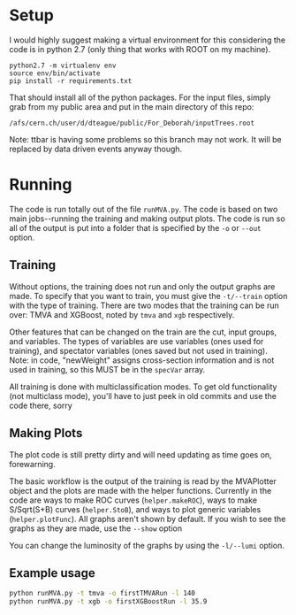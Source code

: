 # Setup
I would highly suggest making a virtual environment for this considering the code is in python 2.7 (only thing that works with ROOT on my machine).
```
python2.7 -m virtualenv env
source env/bin/activate
pip install -r requirements.txt
```
That should install all of the python packages. For the input files, simply grab from my public area and put in the main directory of this repo:
```
/afs/cern.ch/user/d/dteague/public/For_Deborah/inputTrees.root
```
Note: ttbar is having some problems so this branch may not work. It will be replaced by data driven events anyway though.

# Running
The code is run totally out of the file `runMVA.py`. The code is based on two main jobs--running the training and making output plots. The code is run so all of the output is put into a folder that is specified by the `-o` or `--out` option. 

## Training
Without options, the training does not run and only the output graphs are made. To specify that you want to train, you must give the `-t/--train` option with the type of training. There are two modes that the training can be run over: TMVA and XGBoost, noted by `tmva` and `xgb` respectively. 

Other features that can be changed on the train are the cut, input groups, and variables. The types of variables are use variables (ones used for training), and spectator variables (ones saved but not used in training). Note: in code, "newWeight" assigns cross-section information and is not used in training, so this MUST be in the `specVar` array.

All training is done with multiclassification modes. To get old functionality (not multiclass mode), you'll have to just peek in old commits and use the code there, sorry

## Making Plots
The plot code is still pretty dirty and will need updating as time goes on, forewarning.

The basic workflow is the output of the training is read by the MVAPlotter object and the plots are made with the helper functions. Currently in the code are ways to make ROC curves (`helper.makeROC`), ways to make S/Sqrt(S+B) curves (`helper.StoB`), and ways to plot generic variables (`helper.plotFunc`). All graphs aren't shown by default. If you wish to see the graphs as they are made, use the `--show` option

You can change the luminosity of the graphs by using the `-l/--lumi` option. 

## Example usage
```sh
python runMVA.py -t tmva -o firstTMVARun -l 140
python runMVA.py -t xgb -o firstXGBoostRun -l 35.9
```
